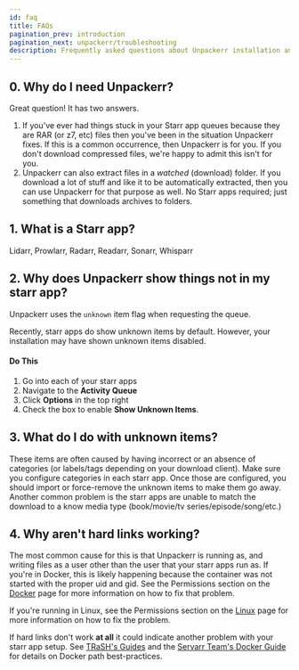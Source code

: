 ```yaml
---
id: faq
title: FAQs
pagination_prev: introduction
pagination_next: unpackerr/troubleshooting
description: Frequently asked questions about Unpackerr installation and troubleshooting.
---
```


## 0. Why do I need Unpackerr?

Great question! It has two answers.

1. If you've ever had things stuck in your Starr app queues because they are RAR (or z7, etc)
   files then you've been in the situation Unpackerr fixes. If this is a common occurrence, then
   Unpackerr is for you. If you don't download compressed files, we're happy to admit this isn't
   for you.
1. Unpackerr can also extract files in a _watched_ (download) folder. If you download a lot of
   stuff and like it to be automatically extracted, then you can use Unpackerr for that purpose
   as well. No Starr apps required; just something that downloads archives to folders.

## 1. What is a Starr app?

Lidarr, Prowlarr, Radarr, Readarr, Sonarr, Whisparr

## 2. Why does Unpackerr show things not in my starr app?

Unpackerr uses the `unknown` item flag when requesting the queue.

Recently, starr apps do show unknown items by default. However,
your installation may have shown unknown items disabled.

#### Do This

1. Go into each of your starr apps
1. Navigate to the **Activity Queue**
1. Click **Options** in the top right
1. Check the box to enable **Show Unknown Items**.

## 3. What do I do with unknown items?

These items are often caused by having incorrect or an absence of
categories (or labels/tags depending on your download client).
Make sure you configure categories in each starr app. Once those
are configured, you should import or force-remove the unknown
items to make them go away. Another common problem is the starr
apps are unable to match the download to a know media type
(book/movie/tv series/episode/song/etc.)

## 4. Why aren't hard links working?

The most common cause for this is that Unpackerr is running as,
and writing files as a user other than the user that your starr
apps run as. If you're in Docker, this is likely happening
because the container was not started with the proper uid and gid.
See the Permissions section on the [Docker](/docs/install/docker#permissions)
page for more information on how to fix that problem.

If you're running in Linux, see the Permissions section on the
[Linux](/docs/install/linux#permissions) page for more information
on how to fix the problem.

If hard links don't work **at all** it could indicate another problem
with your starr app setup. See [TRaSH's Guides](https://trash-guides.info/Hardlinks/Hardlinks-and-Instant-Moves/)
and the [Servarr Team's Docker Guide](https://wiki.servarr.com/docker-guide)
for details on Docker path best-practices.
